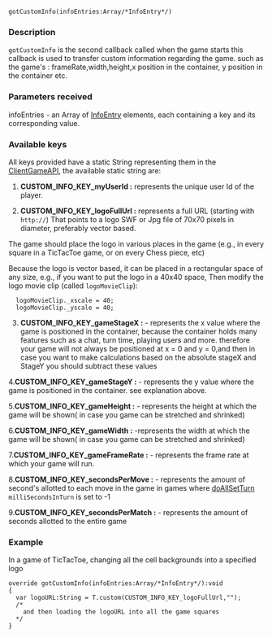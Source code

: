
```
gotCustomInfo(infoEntries:Array/*InfoEntry*/)  
```

### Description ###

`gotCustomInfo` is the second callback called when the game starts
this callback is used to transfer custom information regarding the game.
such as the game's : frameRate,width,height,x position in the container, y position in the container etc.



### Parameters received ###

infoEntries -  an Array of [InfoEntry](InfoEntry.md) elements, each containing a key and its corresponding value.


### Available keys ###

All keys provided have a static String representing them in the [ClientGameAPI](ClientGameAPI.md), the available static string are:

1. **CUSTOM\_INFO\_KEY\_myUserId :** represents the unique user Id of the player.

2. **CUSTOM\_INFO\_KEY\_logoFullUrl :**  represents a full URL (starting with `http://`)
That points to a logo SWF or Jpg file of 70x70 pixels in diameter, preferably vector based.

The game should place the logo in various places in the game
(e.g., in every square in a TicTacToe game, or on every Chess piece, etc)


Because the logo is vector based,
it can be placed in a rectangular space of any size,
e.g., if you want to put the logo in a 40x40 space,
Then modify the logo movie clip (called `logoMovieClip`):
```
  logoMovieClip._xscale = 40;
  logoMovieClip._yscale = 40;
```

3. **CUSTOM\_INFO\_KEY\_gameStageX :** - represents the x value where the game is positioned in the container, because the container holds many features such as a chat,
turn time, playing users and more. therefore your game will not always be positioned at x = 0 and y = 0,and then in case you want to make calculations
based on the absolute stageX and StageY you should subtract these values

4.**CUSTOM\_INFO\_KEY\_gameStageY :** - represents the y value where the game is positioned in the container. see explanation above.

5.**CUSTOM\_INFO\_KEY\_gameHeight :** - represents the height at which the game will be shown( in case you game can be stretched and shrinked)

6.**CUSTOM\_INFO\_KEY\_gameWidth :** -represents the width at which the game will be shown( in case you game can be stretched and shrinked)

7.**CUSTOM\_INFO\_KEY\_gameFrameRate :** - represents the frame rate at which your game will run.


8.**CUSTOM\_INFO\_KEY\_secondsPerMove :** - represents the amount of second's allotted to each move in the game in games where [doAllSetTurn](doAllSetTurn.md) `milliSecondsInTurn` is set to -1

9.**CUSTOM\_INFO\_KEY\_secondsPerMatch :** - represents the amount of seconds allotted to the entire game


### Example ###

In a game of TicTacToe, changing all the cell backgrounds into a specified logo

```
override gotCustomInfo(infoEntries:Array/*InfoEntry*/):void
{
  var logoURL:String = T.custom(CUSTOM_INFO_KEY_logoFullUrl,"");
  /*
    and then loading the logoURL into all the game squares
  */
}
```